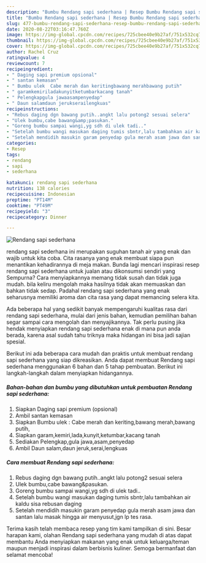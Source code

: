 ```yaml
---
description: "Bumbu Rendang sapi sederhana | Resep Bumbu Rendang sapi sederhana Yang Sempurna"
title: "Bumbu Rendang sapi sederhana | Resep Bumbu Rendang sapi sederhana Yang Sempurna"
slug: 477-bumbu-rendang-sapi-sederhana-resep-bumbu-rendang-sapi-sederhana-yang-sempurna
date: 2020-08-22T03:16:47.760Z
image: https://img-global.cpcdn.com/recipes/725cbee40e9b27af/751x532cq70/rendang-sapi-sederhana-foto-resep-utama.jpg
thumbnail: https://img-global.cpcdn.com/recipes/725cbee40e9b27af/751x532cq70/rendang-sapi-sederhana-foto-resep-utama.jpg
cover: https://img-global.cpcdn.com/recipes/725cbee40e9b27af/751x532cq70/rendang-sapi-sederhana-foto-resep-utama.jpg
author: Rachel Cruz
ratingvalue: 4
reviewcount: 7
recipeingredient:
- " Daging sapi premium opsional"
- " santan kemasan"
- " Bumbu ulek  Cabe merah dan keritingbawang merahbawang putih"
- " garamkemiriladakunyitketumbarkacang tanah"
- " Pelengkapgula jawaasampenyedap"
- " Daun salamdaun jerukserailengkuas"
recipeinstructions:
- "Rebus daging dgn bawang putih..angkt lalu potong2 sesuai selera"
- "Ulek bumbu,cabe bawang&amp;pasukan."
- "Goreng bumbu sampai wangi,yg sdh di ulek tadi.."
- "Setelah bumbu wangi masukan daging tumis sbntr,lalu tambahkan air kaldu sisa rebusan daging"
- "Setelah mendidih masukin garam penyedap gula merah asam jawa dan santan lalu masak hingga air menyusut,jgn lp tes rasa."
categories:
- Resep
tags:
- rendang
- sapi
- sederhana

katakunci: rendang sapi sederhana 
nutrition: 138 calories
recipecuisine: Indonesian
preptime: "PT14M"
cooktime: "PT49M"
recipeyield: "3"
recipecategory: Dinner

---
```



![Rendang sapi sederhana](https://img-global.cpcdn.com/recipes/725cbee40e9b27af/751x532cq70/rendang-sapi-sederhana-foto-resep-utama.jpg)


rendang sapi sederhana ini merupakan suguhan tanah air yang enak dan wajib untuk kita coba. Cita rasanya yang enak membuat siapa pun menantikan kehadirannya di meja makan.
Bunda lagi mencari inspirasi resep rendang sapi sederhana untuk jualan atau dikonsumsi sendiri yang Sempurna? Cara menyiapkannya memang tidak susah dan tidak juga mudah. bila keliru mengolah maka hasilnya tidak akan memuaskan dan bahkan tidak sedap. Padahal rendang sapi sederhana yang enak seharusnya memiliki aroma dan cita rasa yang dapat memancing selera kita.



Ada beberapa hal yang sedikit banyak mempengaruhi kualitas rasa dari rendang sapi sederhana, mulai dari jenis bahan, kemudian pemilihan bahan segar sampai cara mengolah dan menyajikannya. Tak perlu pusing jika hendak menyiapkan rendang sapi sederhana enak di mana pun anda berada, karena asal sudah tahu triknya maka hidangan ini bisa jadi sajian spesial.


Berikut ini ada beberapa cara mudah dan praktis untuk membuat rendang sapi sederhana yang siap dikreasikan. Anda dapat membuat Rendang sapi sederhana menggunakan 6 bahan dan 5 tahap pembuatan. Berikut ini langkah-langkah dalam menyiapkan hidangannya.

<!--inarticleads1-->

##### Bahan-bahan dan bumbu yang dibutuhkan untuk pembuatan Rendang sapi sederhana:

1. Siapkan  Daging sapi premium (opsional)
1. Ambil  santan kemasan
1. Siapkan  Bumbu ulek : Cabe merah dan keriting,bawang merah,bawang putih,
1. Siapkan  garam,kemiri,lada,kunyit,ketumbar,kacang tanah
1. Sediakan  Pelengkap,gula jawa,asam,penyedap
1. Ambil  Daun salam,daun jeruk,serai,lengkuas




<!--inarticleads2-->

##### Cara membuat Rendang sapi sederhana:

1. Rebus daging dgn bawang putih..angkt lalu potong2 sesuai selera
1. Ulek bumbu,cabe bawang&amp;pasukan.
1. Goreng bumbu sampai wangi,yg sdh di ulek tadi..
1. Setelah bumbu wangi masukan daging tumis sbntr,lalu tambahkan air kaldu sisa rebusan daging
1. Setelah mendidih masukin garam penyedap gula merah asam jawa dan santan lalu masak hingga air menyusut,jgn lp tes rasa.




Terima kasih telah membaca resep yang tim kami tampilkan di sini. Besar harapan kami, olahan Rendang sapi sederhana yang mudah di atas dapat membantu Anda menyiapkan makanan yang enak untuk keluarga/teman maupun menjadi inspirasi dalam berbisnis kuliner. Semoga bermanfaat dan selamat mencoba!
